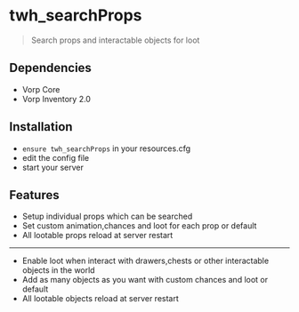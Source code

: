 # twh_searchProps

> Search props and interactable objects for loot

## Dependencies
- Vorp Core
- Vorp Inventory 2.0


## Installation
- `ensure twh_searchProps` in your resources.cfg
- edit the config file
- start your server 

## Features
- Setup individual props which can be searched 
- Set custom animation,chances and loot for each prop or default
- All lootable props reload at server restart
----
- Enable loot when interact with drawers,chests or other interactable objects in the world
- Add as many objects as you want with custom chances and loot or default
- All lootable objects reload at server restart




